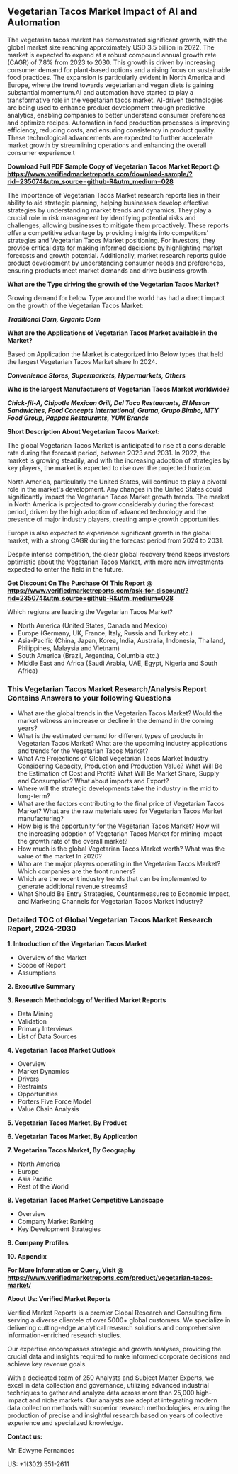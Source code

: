 <h2>Vegetarian Tacos Market Impact of AI and Automation</h2>The vegetarian tacos market has demonstrated significant growth, with the global market size reaching approximately USD 3.5 billion in 2022. The market is expected to expand at a robust compound annual growth rate (CAGR) of 7.8% from 2023 to 2030. This growth is driven by increasing consumer demand for plant-based options and a rising focus on sustainable food practices. The expansion is particularly evident in North America and Europe, where the trend towards vegetarian and vegan diets is gaining substantial momentum.AI and automation have started to play a transformative role in the vegetarian tacos market. AI-driven technologies are being used to enhance product development through predictive analytics, enabling companies to better understand consumer preferences and optimize recipes. Automation in food production processes is improving efficiency, reducing costs, and ensuring consistency in product quality. These technological advancements are expected to further accelerate market growth by streamlining operations and enhancing the overall consumer experience.t</p><p id="" class=""><strong>Download Full PDF Sample Copy of Vegetarian Tacos Market Report @ <a href="https://www.verifiedmarketreports.com/download-sample/?rid=235074&utm_source=github-R&utm_medium=028" target="_blank">https://www.verifiedmarketreports.com/download-sample/?rid=235074&utm_source=github-R&utm_medium=028</a></strong></p><p>The importance of&nbsp;Vegetarian Tacos Market research reports lies in their ability to aid strategic planning, helping businesses develop effective strategies by understanding market trends and dynamics. They play a crucial role in risk management by identifying potential risks and challenges, allowing businesses to mitigate them proactively. These reports offer a competitive advantage by providing insights into competitors' strategies and Vegetarian Tacos Market positioning. For investors, they provide critical data for making informed decisions by highlighting market forecasts and growth potential. Additionally, market research reports guide product development by understanding consumer needs and preferences, ensuring products meet market demands and drive business growth.</p><p><strong>What are the&nbsp;Type driving the growth of the Vegetarian Tacos Market?</strong></p><p id="" class="">Growing demand for below Type around the world has had a direct impact on the growth of the Vegetarian Tacos Market:</p><em><strong>Traditional Corn, Organic Corn</strong></em></p><strong>What are the&nbsp;Applications&nbsp;of Vegetarian Tacos Market available in the Market?</strong></p><p id="" class="">Based on Application the Market is categorized into Below types that held the largest Vegetarian Tacos Market share In 2024.</p><em><strong>Convenience Stores, Supermarkets, Hypermarkets, Others</strong></em></p><strong>Who is the largest Manufacturers of Vegetarian Tacos Market worldwide?</strong></p><p><em><strong>Chick-fil-A, Chipotle Mexican Grill, Del Taco Restaurants, El Meson Sandwiches, Food Concepts International, Gruma, Grupo Bimbo, MTY Food Group, Pappas Restaurants, YUM Brands</strong></em></p><p id="" class=""><strong>Short Description About Vegetarian Tacos Market:</strong></p><p>The global Vegetarian Tacos Market is anticipated to rise at a considerable rate during the forecast period, between 2023 and 2031. In 2022, the market is growing steadily, and with the increasing adoption of strategies by key players, the market is expected to rise over the projected horizon.</p><p>North America, particularly the United States, will continue to play a pivotal role in the market's development. Any changes in the United States could significantly impact the Vegetarian Tacos Market growth trends. The market in North America is projected to grow considerably during the forecast period, driven by the high adoption of advanced technology and the presence of major industry players, creating ample growth opportunities.</p><p>Europe is also expected to experience significant growth in the global market, with a strong CAGR during the forecast period from 2024 to 2031.</p><p>Despite intense competition, the clear global recovery trend keeps investors optimistic about the Vegetarian Tacos Market, with more new investments expected to enter the field in the future.</p><p id="" class=""><strong>Get Discount On The Purchase Of This Report @ <a href="https://www.verifiedmarketreports.com/ask-for-discount/?rid=235074&utm_source=github-R&utm_medium=028" target="_blank">https://www.verifiedmarketreports.com/ask-for-discount/?rid=235074&utm_source=github-R&utm_medium=028</a></strong></p>Which regions are leading the Vegetarian Tacos Market?</p><ul><li>North America (United States, Canada and Mexico)</li><li>Europe (Germany, UK, France, Italy, Russia and Turkey etc.)</li><li>Asia-Pacific (China, Japan, Korea, India, Australia, Indonesia, Thailand, Philippines, Malaysia and Vietnam)</li><li>South America (Brazil, Argentina, Columbia etc.)</li><li>Middle East and Africa (Saudi Arabia, UAE, Egypt, Nigeria and South Africa)</li></ul><h3 id="" class="">This Vegetarian Tacos Market Research/Analysis Report Contains Answers to your following Questions</h3><ul><li>What are the global trends in the Vegetarian Tacos Market? Would the market witness an increase or decline in the demand in the coming years?</li><li>What is the estimated demand for different types of products in Vegetarian Tacos Market? What are the upcoming industry applications and trends for the Vegetarian Tacos Market?</li><li>What Are Projections of Global Vegetarian Tacos Market Industry Considering Capacity, Production and Production Value? What Will Be the Estimation of Cost and Profit? What Will Be Market Share, Supply and Consumption? What about imports and Export?</li><li>Where will the strategic developments take the industry in the mid to long-term?</li><li>What are the factors contributing to the final price of Vegetarian Tacos Market? What are the raw materials used for Vegetarian Tacos Market manufacturing?</li><li>How big is the opportunity for the Vegetarian Tacos Market? How will the increasing adoption of Vegetarian Tacos Market for mining impact the growth rate of the overall market?</li><li>How much is the global Vegetarian Tacos Market worth? What was the value of the market In 2020?</li><li>Who are the major players operating in the Vegetarian Tacos Market? Which companies are the front runners?</li><li>Which are the recent industry trends that can be implemented to generate additional revenue streams?</li><li>What Should Be Entry Strategies, Countermeasures to Economic Impact, and Marketing Channels for Vegetarian Tacos Market Industry?</li></ul><h3 id="" class="">Detailed TOC of Global Vegetarian Tacos Market Research Report, 2024-2030</h3><p id="" class=""><strong>1. Introduction of the Vegetarian Tacos Market</strong></p><ul><li>Overview of the Market</li><li>Scope of Report</li><li>Assumptions</li></ul><p id="" class=""><strong>2. Executive Summary</strong></p><p id="" class=""><strong>3. Research Methodology of Verified Market Reports</strong></p><ul><li>Data Mining</li><li>Validation</li><li>Primary Interviews</li><li>List of Data Sources</li></ul><p id="" class=""><strong>4. Vegetarian Tacos Market Outlook</strong></p><ul><li>Overview</li><li>Market Dynamics</li><li>Drivers</li><li>Restraints</li><li>Opportunities</li><li>Porters Five Force Model</li><li>Value Chain Analysis</li></ul><p id="" class=""><strong>5. Vegetarian Tacos Market, By Product</strong></p><p id="" class=""><strong>6. Vegetarian Tacos Market, By Application</strong></p><p id="" class=""><strong>7. Vegetarian Tacos Market, By Geography</strong></p><ul><li>North America</li><li>Europe</li><li>Asia Pacific</li><li>Rest of the World</li></ul><p id="" class=""><strong>8. Vegetarian Tacos Market Competitive Landscape</strong></p><ul><li>Overview</li><li>Company Market Ranking</li><li>Key Development Strategies</li></ul><p id="" class=""><strong>9. Company Profiles</strong></p><p id="" class=""><strong>10. Appendix</strong></p><p id="" class=""><strong>For More Information or Query, Visit @ <a href="https://www.verifiedmarketreports.com/product/vegetarian-tacos-market/" target="_blank">https://www.verifiedmarketreports.com/product/vegetarian-tacos-market/</a></strong></p><p id="" class=""><strong>About Us: Verified Market Reports</strong></p><p id="" class="">Verified Market Reports is a premier Global Research and Consulting firm serving a diverse clientele of over 5000+ global customers. We specialize in delivering cutting-edge analytical research solutions and comprehensive information-enriched research studies.</p><p id="" class="">Our expertise encompasses strategic and growth analyses, providing the crucial data and insights required to make informed corporate decisions and achieve key revenue goals.</p><p id="" class="">With a dedicated team of 250 Analysts and Subject Matter Experts, we excel in data collection and governance, utilizing advanced industrial techniques to gather and analyze data across more than 25,000 high-impact and niche markets. Our analysts are adept at integrating modern data collection methods with superior research methodologies, ensuring the production of precise and insightful research based on years of collective experience and specialized knowledge.</p><p id="" class=""><strong>Contact us:</strong></p><p id="" class="">Mr. Edwyne Fernandes</p><p id="" class="">US: +1(302) 551-2611</p>
